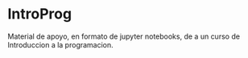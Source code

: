 # IntroProg

Material de apoyo, en formato de jupyter notebooks, de a un curso de Introduccion a la programacion.
